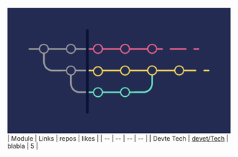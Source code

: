 ![DEVTE](https://github.com/DEVTE-startup/.github/blob/main/profile/image/devtepBaner.png?raw=true)
| Module | Links | repos | likes |
| -- | -- | -- | -- |
| Devte Tech | [devet/Tech](https://devte.com/tech) | blabla | 5 |
